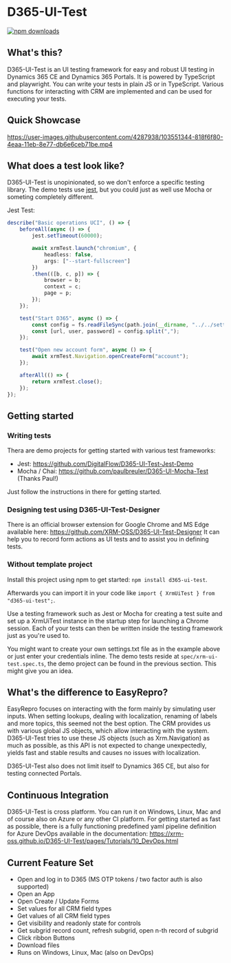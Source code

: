 # D365-UI-Test
[![npm downloads](https://img.shields.io/npm/dt/d365-ui-test.svg)](http://npm-stats.com/~packages/d365-ui-test)

## What's this?
D365-UI-Test is an UI testing framework for easy and robust UI testing in Dynamics 365 CE and Dynamics 365 Portals.
It is powered by TypeScript and playwright. You can write your tests in plain JS or in TypeScript.
Various functions for interacting with CRM are implemented and can be used for executing your tests.

## Quick Showcase
https://user-images.githubusercontent.com/4287938/103551344-818f6f80-4eaa-11eb-8e77-db6e6ceb71be.mp4

## What does a test look like?
D365-UI-Test is unopinionated, so we don't enforce a specific testing library.
The demo tests use [jest](https://jestjs.io/), but you could just as well use Mocha or someting completely different.

Jest Test:
```TypeScript
describe("Basic operations UCI", () => {
    beforeAll(async () => {
        jest.setTimeout(60000);

        await xrmTest.launch("chromium", {
            headless: false,
            args: ["--start-fullscreen"]
        })
        .then(([b, c, p]) => {
            browser = b;
            context = c;
            page = p;
        });
    });

    test("Start D365", async () => {
        const config = fs.readFileSync(path.join(__dirname, "../../settings.txt"), {encoding: 'utf-8'});
        const [url, user, password] = config.split(",");
    });

    test("Open new account form", async () => {
        await xrmTest.Navigation.openCreateForm("account");
    });

    afterAll(() => {
        return xrmTest.close();
    });
});
```

## Getting started
### Writing tests
Thera are demo projects for getting started with various test frameworks:
- Jest: https://github.com/DigitalFlow/D365-UI-Test-Jest-Demo
- Mocha / Chai: https://github.com/paulbreuler/D365-UI-Mocha-Test (Thanks Paul!)

Just follow the instructions in there for getting started.

### Designing test using D365-UI-Test-Designer
There is an official browser extension for Google Chrome and MS Edge available here: https://github.com/XRM-OSS/D365-UI-Test-Designer
It can help you to record form actions as UI tests and to assist you in defining tests.

### Without template project
Install this project using npm to get started: `npm install d365-ui-test`.

Afterwards you can import it in your code like `import { XrmUiTest } from "d365-ui-test";`.

Use a testing framework such as Jest or Mocha for creating a test suite and set up a XrmUiTest instance in the startup step for launching a Chrome session.
Each of your tests can then be written inside the testing framework just as you're used to.

You might want to create your own settings.txt file as in the example above or just enter your credentials inline.
The demo tests reside at `spec/xrm-ui-test.spec.ts`, the demo project can be found in the previous section.
This might give you an idea.

## What's the difference to EasyRepro?
EasyRepro focuses on interacting with the form mainly by simulating user inputs.
When setting lookups, dealing with localization, renaming of labels and more topics, this seemed not the best option.
The CRM provides us with various global JS objects, which allow interacting with the system.
D365-UI-Test tries to use these JS objects (such as Xrm.Navigation) as much as possible, as this API is not expected to change unexpectedly, yields fast and stable results and causes no issues with localization.

D365-UI-Test also does not limit itself to Dynamics 365 CE, but also for testing connected Portals.

## Continuous Integration
D365-UI-Test is cross platform. You can run it on Windows, Linux, Mac and of course also on Azure or any other CI platform.
For getting started as fast as possible, there is a fully functioning predefined yaml pipeline definition for Azure DevOps available in the documentation: https://xrm-oss.github.io/D365-UI-Test/pages/Tutorials/10_DevOps.html

## Current Feature Set
- Open and log in to D365 (MS OTP tokens / two factor auth is also supported)
- Open an App
- Open Create / Update Forms
- Set values for all CRM field types
- Get values of all CRM field types
- Get visibility and readonly state for controls
- Get subgrid record count, refresh subgrid, open n-th record of subgrid
- Click ribbon Buttons
- Download files
- Runs on Windows, Linux, Mac (also on DevOps)
